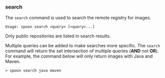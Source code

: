 ### search

The `search` command is used to search the remote registry for images.

```
Usage: spoon search <query> [<query>...]
```

Only public repositories are listed in search results. 

Multiple queries can be added to make searches more specific. The `search` command will return the set intersection of multiple queries (**AND** not **OR**). For example, the command below will only return images with Java and Maven. 

```
> spoon search java maven
```